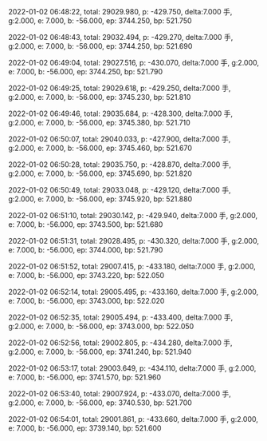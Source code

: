2022-01-02 06:48:22, total: 29029.980, p: -429.750, delta:7.000 手, g:2.000, e: 7.000, b: -56.000, ep: 3744.250, bp: 521.750

2022-01-02 06:48:43, total: 29032.494, p: -429.270, delta:7.000 手, g:2.000, e: 7.000, b: -56.000, ep: 3744.250, bp: 521.690

2022-01-02 06:49:04, total: 29027.516, p: -430.070, delta:7.000 手, g:2.000, e: 7.000, b: -56.000, ep: 3744.250, bp: 521.790

2022-01-02 06:49:25, total: 29029.618, p: -429.250, delta:7.000 手, g:2.000, e: 7.000, b: -56.000, ep: 3745.230, bp: 521.810

2022-01-02 06:49:46, total: 29035.684, p: -428.300, delta:7.000 手, g:2.000, e: 7.000, b: -56.000, ep: 3745.380, bp: 521.710

2022-01-02 06:50:07, total: 29040.033, p: -427.900, delta:7.000 手, g:2.000, e: 7.000, b: -56.000, ep: 3745.460, bp: 521.670

2022-01-02 06:50:28, total: 29035.750, p: -428.870, delta:7.000 手, g:2.000, e: 7.000, b: -56.000, ep: 3745.690, bp: 521.820

2022-01-02 06:50:49, total: 29033.048, p: -429.120, delta:7.000 手, g:2.000, e: 7.000, b: -56.000, ep: 3745.920, bp: 521.880

2022-01-02 06:51:10, total: 29030.142, p: -429.940, delta:7.000 手, g:2.000, e: 7.000, b: -56.000, ep: 3743.500, bp: 521.680

2022-01-02 06:51:31, total: 29028.495, p: -430.320, delta:7.000 手, g:2.000, e: 7.000, b: -56.000, ep: 3744.000, bp: 521.790

2022-01-02 06:51:52, total: 29007.415, p: -433.180, delta:7.000 手, g:2.000, e: 7.000, b: -56.000, ep: 3743.220, bp: 522.050

2022-01-02 06:52:14, total: 29005.495, p: -433.160, delta:7.000 手, g:2.000, e: 7.000, b: -56.000, ep: 3743.000, bp: 522.020

2022-01-02 06:52:35, total: 29005.494, p: -433.400, delta:7.000 手, g:2.000, e: 7.000, b: -56.000, ep: 3743.000, bp: 522.050

2022-01-02 06:52:56, total: 29002.805, p: -434.280, delta:7.000 手, g:2.000, e: 7.000, b: -56.000, ep: 3741.240, bp: 521.940

2022-01-02 06:53:17, total: 29003.649, p: -434.110, delta:7.000 手, g:2.000, e: 7.000, b: -56.000, ep: 3741.570, bp: 521.960

2022-01-02 06:53:40, total: 29007.924, p: -433.070, delta:7.000 手, g:2.000, e: 7.000, b: -56.000, ep: 3740.530, bp: 521.700

2022-01-02 06:54:01, total: 29001.861, p: -433.660, delta:7.000 手, g:2.000, e: 7.000, b: -56.000, ep: 3739.140, bp: 521.600